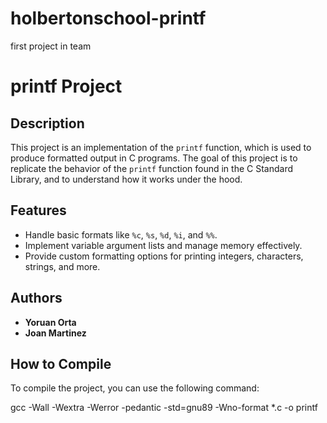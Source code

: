 # holbertonschool-printf
first project in team

# printf Project

## Description
This project is an implementation of the `printf` function, which is used to produce formatted output in C programs. The goal of this project is to replicate the behavior of the `printf` function found in the C Standard Library, and to understand how it works under the hood.

## Features
- Handle basic formats like `%c`, `%s`, `%d`, `%i`, and `%%`.
- Implement variable argument lists and manage memory effectively.
- Provide custom formatting options for printing integers, characters, strings, and more.

## Authors
- **Yoruan Orta**
- **Joan Martinez**

## How to Compile
To compile the project, you can use the following command:

gcc -Wall -Wextra -Werror -pedantic -std=gnu89 -Wno-format *.c -o printf
